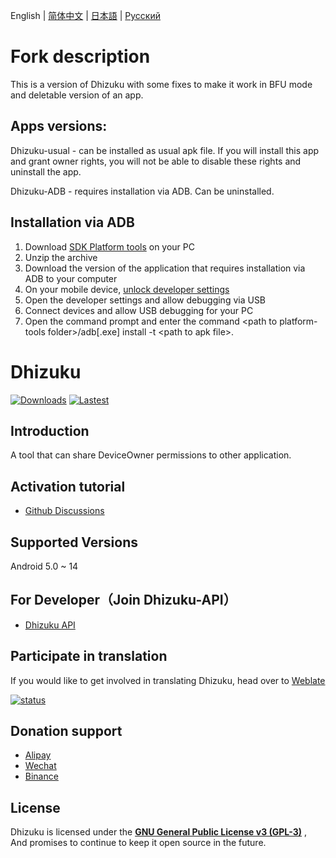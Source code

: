 English | [简体中文](README_zh_rCN.md) | [日本語](README_ja.md) | [Русский](README_ru.md)

# Fork description
This is a version of Dhizuku with some fixes to make it work in BFU mode and deletable version of an app.

## Apps versions:
Dhizuku-usual - can be installed as usual apk file. If you will install this app and grant owner rights, you will not be able to disable these rights and uninstall the app.

Dhizuku-ADB - requires installation via ADB. Can be uninstalled.

## Installation via ADB
1. Download [SDK Platform tools](https://developer.android.com/tools/releases/platform-tools) on your PC
2. Unzip the archive 
3. Download the version of the application that requires installation via ADB to your computer 
4. On your mobile device, [unlock developer settings](https://developer.android.com/studio/debug/dev-options)
5. Open the developer settings and allow debugging via USB
6. Connect devices and allow USB debugging for your PC
7. Open the command prompt and enter the command \<path to platform-tools folder\>/adb[.exe] install -t \<path to apk file\>.

# Dhizuku

[![Downloads](https://img.shields.io/github/downloads/iamr0s/Dhizuku/total?label=Downloads)](https://github.com/iamr0s/Dhizuku/releases)
[![Lastest](https://img.shields.io/github/v/release/iamr0s/Dhizuku?label=Lastest)](https://github.com/iamr0s/Dhizuku/releases/latest)

## Introduction

A tool that can share DeviceOwner permissions to other application.

## Activation tutorial

- [Github Discussions](https://github.com/iamr0s/Dhizuku/discussions/19)

## Supported Versions

Android 5.0 ~ 14

## For Developer（Join Dhizuku-API）

- [Dhizuku API](https://github.com/iamr0s/Dhizuku-API.git)

## Participate in translation

If you would like to get involved in translating Dhizuku, head over to [Weblate](https://hosted.weblate.org/engage/dhizuku/)

[![status](https://hosted.weblate.org/widgets/dhizuku/-/multi-auto.svg)](https://hosted.weblate.org/engage/dhizuku/)

## Donation support

- [Alipay](https://qr.alipay.com/fkx18580lfpydiop04dze47)
- [Wechat](https://missuo.ru/file/fee5df1381671c996b127.png)
- [Binance](https://missuo.ru/file/28368c28d4ff28d59ed4b.jpg)

## License

Dhizuku is licensed under the [**GNU General Public License v3 (GPL-3)**](http://www.gnu.org/copyleft/gpl.html) , And promises to continue to keep it open source in the future.
